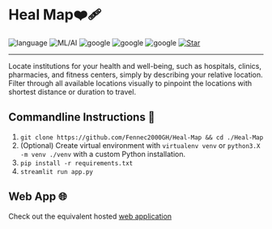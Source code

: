 # Heal Map❤️‍🩹
![language](https://img.shields.io/badge/language-python-yellow?style=plastic&logo=appveyor)
![ML/AI](https://img.shields.io/badge/ML/AI-mlxtend-darkblue)
![google](https://img.shields.io/badge/google-Geocoding-blue?style=flat-square&logo=appveyor)
![google](https://img.shields.io/badge/google-Places-crimson?style=flat-square&logo=appveyor)
![google](https://img.shields.io/badge/google-Distance%20Matrix-goldenrod?style=flat-square&logo=appveyor)
[![Star](https://img.shields.io/github/stars/Fennec2000GH/Heal-Map.svg?logo=github&style=social)](https://gitHub.com/Fennec2000GH/Heal-Map)

----------------------------------------------------------------------------------------------------

Locate institutions for your health and well-being, such as hospitals, clinics, pharmacies, and fitness centers, simply by describing your relative location.
Filter through all available locations visually to pinpoint the locations with shortest distance or duration to travel.

## Commandline Instructions 📜
1. `git clone https://github.com/Fennec2000GH/Heal-Map && cd ./Heal-Map`
2. (Optional) Create virtual environment with `virtualenv venv` or `python3.X -m venv ./venv` with a custom Python installation.
3. `pip install -r requirements.txt`
4. `streamlit run app.py`

## Web App 🌐
Check out the equivalent hosted [web application]()
